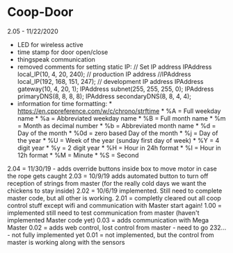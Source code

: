 # Coop-Door

2.05 - 11/22/2020
- LED for wireless active 
- time stamp for door open/close
- thingspeak communication
- removed comments for setting static IP:
			// Set IP address
			IPAddress local_IP(10, 4, 20, 240);                   // production IP address
			//IPAddress local_IP(192, 168, 151, 247);                   // development IP address
			IPAddress gateway(10, 4, 20, 1);
			IPAddress subnet(255, 255, 255, 0);
			IPAddress primaryDNS(8, 8, 8, 8);
			IPAddress secondaryDNS(8, 8, 4, 4);
- information for time formatting:
			*  https://en.cppreference.com/w/c/chrono/strftime
			*  %A = Full weekday name
			*  %a = Abbreviated weekday name
			*  %B = Full month name
			*  %m = Month as decimal number
			*  %b = Abbreviated month name
			*  %d = Day of the month
			*  %0d = zero based Day of the month
			*  %j = Day of the year
			*  %U = Week of the year (sunday first day of week)
			*  %Y = 4 digit year
			*  %y = 2 digit year
			*  %H = Hour in 24h format
			*  %I = Hour in 12h format
			*  %M = Minute
			*  %S = Second

2.04 = 11/30/19 - adds override buttons inside box to move motor in case the rope gets caught
2.03 = 10/9/19 adds automated button to turn off reception of strings from master (for the really cold days we want the chickens to stay inside)
2.02 = 10/6/19 implemented. Still need to complete master code, but all other is working.
2.01 = completly cleared out all coop control stuff except wifi and communication with Master start again!
1.00 = implemented still need to test communication from master (haven't implemented Master code yet)
0.03 = adds communication with Mega Master
0.02 = adds web control, lost control from master - need to go 232... - not fully implemented yet
0.01 = not implemented, but the control from master is working along with the sensors
